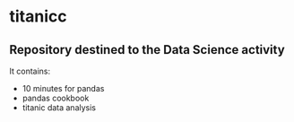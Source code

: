 # titanicc

## Repository destined to the Data Science activity 

It contains:
* 10 minutes for pandas
* pandas cookbook
* titanic data analysis
